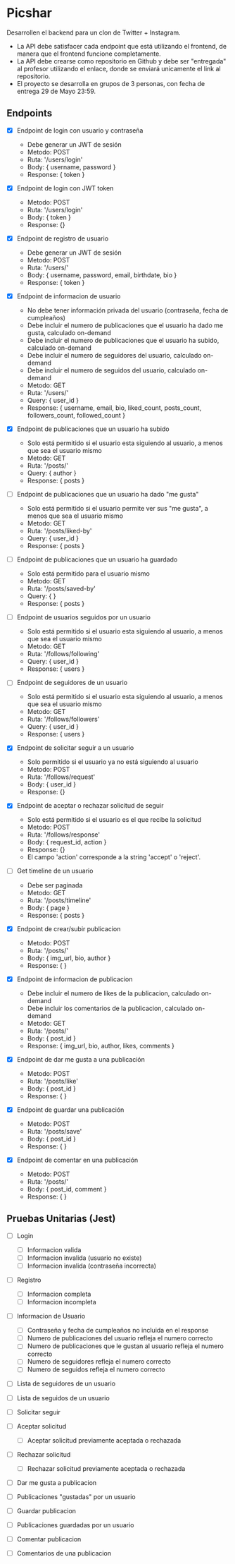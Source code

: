 # Picshar

Desarrollen el backend para un clon de Twitter + Instagram.

- La API debe satisfacer cada endpoint que está utilizando el frontend, de manera que el frontend funcione completamente.
- La API debe crearse como repositorio en Github y debe ser "entregada" al profesor utilizando el enlace, donde se enviará unicamente el link al repositorio.
- El proyecto se desarrolla en grupos de 3 personas, con fecha de entrega 29 de Mayo 23:59.

## Endpoints

- [x] Endpoint de login con usuario y contraseña

  - Debe generar un JWT de sesión
  - Metodo: POST
  - Ruta: '/users/login'
  - Body: { username, password }
  - Response: { token }

- [x] Endpoint de login con JWT token
  - Metodo: POST
  - Ruta: '/users/login'
  - Body: { token }
  - Response: {}
- [x] Endpoint de registro de usuario

  - Debe generar un JWT de sesión
  - Metodo: POST
  - Ruta: '/users/'
  - Body: { username, password, email, birthdate, bio }
  - Response: { token }

- [x] Endpoint de informacion de usuario
  - No debe tener información privada del usuario (contraseña, fecha de cumpleaños)
  - Debe incluir el numero de publicaciones que el usuario ha dado me gusta, calculado on-demand
  - Debe incluir el numero de publicaciones que el usuario ha subido, calculado on-demand
  - Debe incluir el numero de seguidores del usuario, calculado on-demand
  - Debe incluir el numero de seguidos del usuario, calculado on-demand
  - Metodo: GET
  - Ruta: '/users/'
  - Query: { user_id }
  - Response: { username, email, bio, liked_count, posts_count, followers_count, followed_count }
- [x] Endpoint de publicaciones que un usuario ha subido
  - Solo está permitido si el usuario esta siguiendo al usuario, a menos que sea el usuario mismo
  - Metodo: GET
  - Ruta: '/posts/'
  - Query: { author }
  - Response: { posts }
- [ ] Endpoint de publicaciones que un usuario ha dado "me gusta"
  - Solo está permitido si el usuario permite ver sus "me gusta", a menos que sea el usuario mismo
  - Metodo: GET
  - Ruta: '/posts/liked-by'
  - Query: { user_id }
  - Response: { posts }
- [ ] Endpoint de publicaciones que un usuario ha guardado
  - Solo está permitido para el usuario mismo
  - Metodo: GET
  - Ruta: '/posts/saved-by'
  - Query: { }
  - Response: { posts }
- [ ] Endpoint de usuarios seguidos por un usuario
  - Solo está permitido si el usuario esta siguiendo al usuario, a menos que sea el usuario mismo
  - Metodo: GET
  - Ruta: '/follows/following'
  - Query: { user_id }
  - Response: { users }
- [ ] Endpoint de seguidores de un usuario

  - Solo está permitido si el usuario esta siguiendo al usuario, a menos que sea el usuario mismo
  - Metodo: GET
  - Ruta: '/follows/followers'
  - Query: { user_id }
  - Response: { users }

- [x] Endpoint de solicitar seguir a un usuario
  - Solo permitido si el usuario ya no está siguiendo al usuario
  - Metodo: POST
  - Ruta: '/follows/request'
  - Body: { user_id }
  - Response: {}
- [x] Endpoint de aceptar o rechazar solicitud de seguir

  - Solo está permitido si el usuario es el que recibe la solicitud
  - Metodo: POST
  - Ruta: '/follows/response'
  - Body: { request_id, action }
  - Response: {}
  - El campo 'action' corresponde a la string 'accept' o 'reject'.

- [ ] Get timeline de un usuario

  - Debe ser paginada
  - Metodo: GET
  - Ruta: '/posts/timeline'
  - Body: { page }
  - Response: { posts }

- [x] Endpoint de crear/subir publicacion
  - Metodo: POST
  - Ruta: '/posts/'
  - Body: { img_url, bio, author }
  - Response: { }
- [x] Endpoint de informacion de publicacion

  - Debe incluir el numero de likes de la publicacion, calculado on-demand
  - Debe incluir los comentarios de la publicacion, calculado on-demand
  - Metodo: GET
  - Ruta: '/posts/'
  - Body: { post_id }
  - Response: { img_url, bio, author, likes, comments }

- [x] Endpoint de dar me gusta a una publicación
  - Metodo: POST
  - Ruta: '/posts/like'
  - Body: { post_id }
  - Response: { }
- [x] Endpoint de guardar una publicación
  - Metodo: POST
  - Ruta: '/posts/save'
  - Body: { post_id }
  - Response: { }
- [x] Endpoint de comentar en una publicación
  - Metodo: POST
  - Ruta: '/posts/'
  - Body: { post_id, comment }
  - Response: { }

## Pruebas Unitarias (Jest)

- [ ] Login
  - [ ] Informacion valida
  - [ ] Informacion invalida (usuario no existe)
  - [ ] Informacion invalida (contraseña incorrecta)
- [ ] Registro

  - [ ] Informacion completa
  - [ ] Informacion incompleta

- [ ] Informacion de Usuario

  - [ ] Contraseña y fecha de cumpleaños no incluida en el response
  - [ ] Numero de publicaciones del usuario refleja el numero correcto
  - [ ] Numero de publicaciones que le gustan al usuario refleja el numero correcto
  - [ ] Numero de seguidores refleja el numero correcto
  - [ ] Numero de seguidos refleja el numero correcto

- [ ] Lista de seguidores de un usuario
- [ ] Lista de seguidos de un usuario
- [ ] Solicitar seguir
- [ ] Aceptar solicitud
  - [ ] Aceptar solicitud previamente aceptada o rechazada
- [ ] Rechazar solicitud

  - [ ] Rechazar solicitud previamente aceptada o rechazada

- [ ] Dar me gusta a publicacion
- [ ] Publicaciones "gustadas" por un usuario
- [ ] Guardar publicacion
- [ ] Publicaciones guardadas por un usuario
- [ ] Comentar publicacion
- [ ] Comentarios de una publicacion
